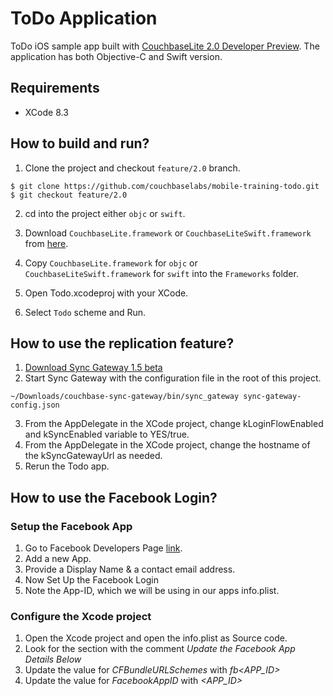 # ToDo Application
ToDo iOS sample app built with [CouchbaseLite 2.0 Developer Preview](https://github.com/couchbase/couchbase-lite-ios/tree/feature/2.0). 
The application has both Objective-C and Swift version.

## Requirements
- XCode 8.3

## How to build and run?
1. Clone the project and checkout `feature/2.0` branch.

 ```
 $ git clone https://github.com/couchbaselabs/mobile-training-todo.git
 $ git checkout feature/2.0
 ```
 
2. cd into the project either `objc` or `swift`.

3. Download `CouchbaseLite.framework` or `CouchbaseLiteSwift.framework` from [here](https://developer.couchbase.com/documentation/mobile/2.0/whatsnew.html?language=ios).

4. Copy `CouchbaseLite.framework` for `objc` or `CouchbaseLiteSwift.framework` for `swift` into the `Frameworks` folder.
 
5. Open Todo.xcodeproj with your XCode.

6. Select `Todo` scheme and Run.

## How to use the replication feature?

1. [Download Sync Gateway 1.5 beta](https://developer.couchbase.com/documentation/mobile/2.0/whatsnew.html?language=ios)
2. Start Sync Gateway with the configuration file in the root of this project.

 ```
~/Downloads/couchbase-sync-gateway/bin/sync_gateway sync-gateway-config.json
 ```
3. From the AppDelegate in the XCode project, change kLoginFlowEnabled and kSyncEnabled variable to YES/true.
4. From the AppDelegate in the XCode project, change the hostname of the kSyncGatewayUrl as needed.
5. Rerun the Todo app.

## How to use the Facebook Login?
### Setup the Facebook App 
1. Go to Facebook Developers Page [link](https://developers.facebook.com/apps). 
2. Add a new App.
3. Provide a Display Name & a contact email address.
4. Now  Set Up the Facebook Login
5. Note the App-ID, which we will be using in our apps info.plist.

### Configure the Xcode project
1. Open the Xcode project and open the info.plist as Source code.
2. Look for the section with the comment _Update the Facebook App Details Below_ 
3. Update the value for _CFBundleURLSchemes_ with _fb<APP_ID>_
4. Update the value for _FacebookAppID_ with _<APP_ID>_ 
